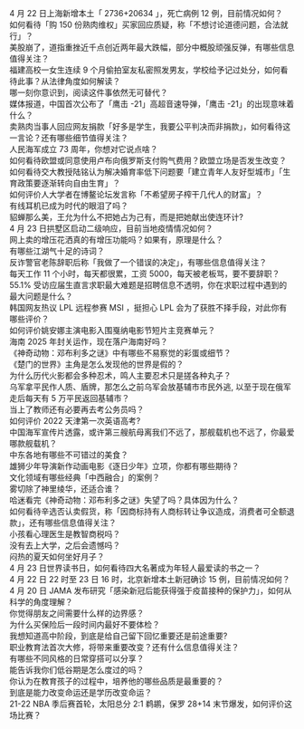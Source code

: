 4 月 22 日上海新增本土「 2736+20634 」，死亡病例 12 例，目前情况如何？  
如何看待「购 150 份熟肉维权」买家回应质疑，称「不想讨论道德问题，合法就行」？  
美股崩了，道指重挫近千点创近两年最大跌幅，部分中概股顽强反弹，有哪些信息值得关注？  
福建高校一女生连续 9 个月偷拍室友私密照发男友，学校给予记过处分，如何看待此事？从法律角度如何解读？  
哪一刻你意识到，阅读这件事依然无可替代？  
媒体报道，中国首次公布了「鹰击 -21」高超音速导弹，「鹰击 -21」的出现意味着什么？  
卖熟肉当事人回应网友捐款「好多是学生，我要公平判决而非捐款」，如何看待这一言论？还有哪些细节值得关注？  
人民海军成立 73 周年，你想对它说点啥？  
如何看待欧盟或同意使用卢布向俄罗斯支付购气费用？欧盟立场是否发生改变？  
如何看待交大教授陆铭认为解决婚育率低下问题要「建立青年人友好型城市」「生育政策要逐渐转向自由生育」？  
如何评价人大学者在博鳌论坛发言称「不希望房子榨干几代人的财富」？  
有线耳机已成为时代的眼泪了吗？  
貂蝉那么美，王允为什么不把她占为己有，而是把她献出使连环计?  
4 月 23 日拱墅区启动二级响应，目前当地疫情情况如何？  
网上卖的增压花洒真的有增压功能吗？如果有，原理是什么？  
有哪些江湖气十足的诗词？  
反诈警官老陈辞职后称「我做了一个错误的决定」，有哪些信息值得关注？  
每天工作 11 个小时，每天都很累，工资 5000，每天被老板骂，要不要辞职？  
55.1% 受访应届生直言求职最大难题是招聘信息不透明，你在求职过程中遇到的最大问题是什么？  
韩国网友热议 LPL 远程参赛 MSI ，挺担心 LPL 会为了获胜不择手段，对此你有哪些评价？  
如何评价姚安娜主演电影入围戛纳电影节短片主竞赛单元？  
海南 2025 年封关运作，现在落户海南好吗？  
《神奇动物：邓布利多之谜》中有哪些不易察觉的彩蛋或细节？  
《楚门的世界》主角是怎么发现他的世界是假的？  
为什么历代火影都会多种忍术，鸣人主要忍术只是搓各种丸子？  
乌军拿平民作人质、盾牌，那怎么之前乌军会放基辅市市民外逃, 以至于现在俄军走后每天有 5 万平民返回基辅市？  
当上了教师还有必要再去考公务员吗？  
如何评价 2022 天津第一次英语高考?  
中国海军宣传片透露，或许第三艘航母离我们不远了，那舰载机也不远了，你最爱哪款舰载机？  
中东各地有哪些不可错过的美食？  
雄狮少年导演新作动画电影《逐日少年》立项，你都有哪些期待？  
文化领域有哪些经典「中西融合」的案例？  
雾切除了神里绫华，还适合谁？  
哈迷看完《神奇动物：邓布利多之谜》失望了吗？具体因为什么？  
如何看待辛选否认卖假货，称「因商标持有人商标转让争议造成，消费者可全额退款」，还有哪些信息值得关注？  
小孩看心理医生是教智商税吗？  
没有去上大学，之后会遗憾吗？  
闷热的夏天如何坐好月子？  
4 月 23 日世界读书日，如何看待四大名著成为年轻人最爱读的书之一？  
4 月 22 日 22 时至 23 日 16 时，北京新增本土新冠确诊 15 例，目前情况如何？  
4 月 20 日 JAMA 发布研究「感染新冠后能获得强于疫苗接种的保护力」，如何从科学的角度理解？  
你觉得朋友之间需要什么样的边界感？  
为什么买保险后一段时间内最好不要体检？  
我想知道高中阶段，到底是给自己留下回忆重要还是前途重要?  
职业教育法首次大修，将带来重要改变？还有什么信息值得关注？  
有哪些不同风格的日常穿搭可以分享？  
能告诉我你们低谷期是怎么度过的吗？  
你认为在教育孩子的过程中，培养他的哪些品质是最重要的？  
到底是能力改变命运还是学历改变命运？  
21-22 NBA 季后赛首轮，太阳总分 2:1 鹈鹕，保罗 28+14 末节爆发，如何评价这场比赛？  
